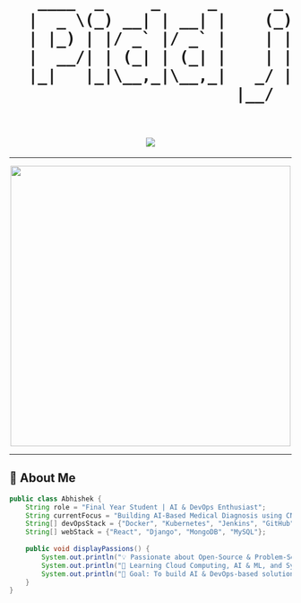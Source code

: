<!-- 🚀 SUPER UNIQUE GITHUB README 🚀 -->

<!-- ASCII ART - JAVA PERL STYLE -->
<h1 align="center">
  
  <!-- Perl/Java-like Code ASCII -->
  <pre>
   ____  _     _     _      _       _     _     _   _     
  |  _ \(_) __| | __| |    (_) __ _| |__ (_) __| | (_)___ 
  | |_) | |/ _` |/ _` |    | |/ _` | '_ \| |/ _` || / __|
  |  __/| | (_| | (_| |    | | (_| | | | | | (_| || \__ \
  |_|   |_|\__,_|\__,_|   _/ |\__,_|_| |_|_|\__,_|/ |___/
                        |__/                 |__/        
  </pre>

  <img src="https://readme-typing-svg.demolab.com?font=Fira+Code&size=27&pause=1000&color=14D3ED&center=true&vCenter=true&width=600&lines=Hello%2C+I'm+Abhishek+Alavandi!;AI+%7C+DevOps+%7C+Data+Science;Full+Stack+Web+%26+AI+Enthusiast;Welcome+to+My+GitHub+Profile!">
</h1>

---

<!-- 🖥️ GIF BANNER -->
<p align="center">
  <img src="https://media.giphy.com/media/qgQUggAC3Pfv687qPC/giphy.gif" width="500">
</p>

---

## 🎯 About Me  
```java
public class Abhishek {
    String role = "Final Year Student | AI & DevOps Enthusiast";
    String currentFocus = "Building AI-Based Medical Diagnosis using CNN";
    String[] devOpsStack = {"Docker", "Kubernetes", "Jenkins", "GitHub", "GitLab"};
    String[] webStack = {"React", "Django", "MongoDB", "MySQL"};
    
    public void displayPassions() {
        System.out.println("💡 Passionate about Open-Source & Problem-Solving");
        System.out.println("🚀 Learning Cloud Computing, AI & ML, and System Design");
        System.out.println("🎯 Goal: To build AI & DevOps-based solutions!");
    }
}
